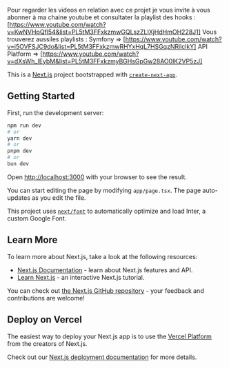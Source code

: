 Pour regarder les videos en relation avec ce projet je vous invite à vous abonner à ma chaine youtube et consultater la playlist des hooks : 
[https://www.youtube.com/watch?v=KwNVHpQfl54&list=PL5tM3FFxkzmwGQLszZLIXjHdHmOH228J1]
Vous trouverez aussiles playlists :
Symfony => [https://www.youtube.com/watch?v=i5OVFSJC9do&list=PL5tM3FFxkzmwRHYxHqL7HSGqzNRilclkY]
API Platform =>  [https://www.youtube.com/watch?v=dXsWh_lEybM&list=PL5tM3FFxkzmyBGHsGpGw28AO0lK2VP5zJ]

This is a [Next.js](https://nextjs.org/) project bootstrapped with [`create-next-app`](https://github.com/vercel/next.js/tree/canary/packages/create-next-app).

## Getting Started

First, run the development server:

```bash
npm run dev
# or
yarn dev
# or
pnpm dev
# or
bun dev
```

Open [http://localhost:3000](http://localhost:3000) with your browser to see the result.

You can start editing the page by modifying `app/page.tsx`. The page auto-updates as you edit the file.

This project uses [`next/font`](https://nextjs.org/docs/basic-features/font-optimization) to automatically optimize and load Inter, a custom Google Font.

## Learn More

To learn more about Next.js, take a look at the following resources:

- [Next.js Documentation](https://nextjs.org/docs) - learn about Next.js features and API.
- [Learn Next.js](https://nextjs.org/learn) - an interactive Next.js tutorial.

You can check out [the Next.js GitHub repository](https://github.com/vercel/next.js/) - your feedback and contributions are welcome!

## Deploy on Vercel

The easiest way to deploy your Next.js app is to use the [Vercel Platform](https://vercel.com/new?utm_medium=default-template&filter=next.js&utm_source=create-next-app&utm_campaign=create-next-app-readme) from the creators of Next.js.

Check out our [Next.js deployment documentation](https://nextjs.org/docs/deployment) for more details.
